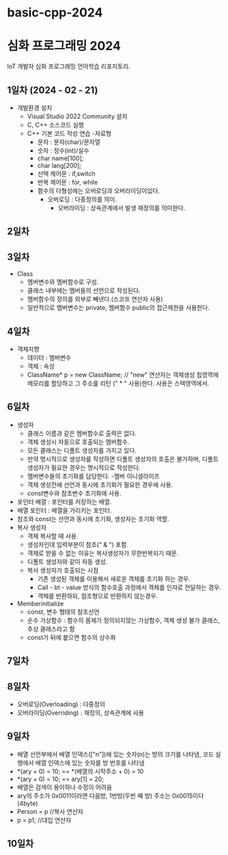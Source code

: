 # basic-cpp-2024
# 심화 프로그래밍 2024
IoT 개발자 심화 프로그래밍 언어학습 리포지토리.

## 1일차 (2024 - 02 - 21)
- 개발환경 설치
	- Visual Studio 2022 Community 설치
	- C, C++ 소스코드 실행
   	- C++ 기본 코드 작성 연습 
	-자료형
  		- 문자 : 문자(char)/문자열
  	 	- 숫자 : 정수(int)/실수
   	 	- char name[100];
   	  	- char lang[200];
   	  - 선택 제어문 : if,switch
   	  - 반복 제어문 : for, while
   	  - 함수의 다형성에는 오버로딩과 오버라이딩이있다.
   	  	- 오버로딩 : 다중정의를 의미.
   	    	- 오버라이딩 : 상속관계에서 발생 재정의를 의미한다.
 
   	   
## 2일차 

## 3일차
- Class
	- 멤버변수와 멤버함수로 구성.
   	- 클래스 내부에는 멤버들의 선언으로 작성된다.
   	- 멤버함수의 정의를 외부로 빼낸다.(스코프 연산자 사용)
	- 일반적으로 멤버변수는 private,  멤버함수 public의 접근제한을 사용한다.
## 4일차
- 객체지향
	- 데이터 : 멤버변수
 	- 객체 : 속성
	- ClassName* p = new ClassName; // "new" 연산자는 객체생성 힙영역에 메모리를 할당하고 그 주소를  리턴 (" * " 사용)한다. 
	  사용은 스택영역에서.
## 6일차
- 생성자
  	- 클래스 이름과 같은 멤버함수로 출력은 없다.
  	- 객체 생성시 자동으로 호출되는 멤버함수.
  	- 모든 클래스는 디폴트 생성자를 가지고 있다.
  	- 만약 명시적으로 생성자를 작성하면 디폴트 생성자의 호출은 불가하며, 디폴트 생성자가 필요한 경우는 명시적으로 작성한다.
  	- 멤버변수들의 초기화를 담당한다.
  -멤버 이니셜라이즈
	- 객체 생성전에 선언과 동시에 초기화가 필요한 경우에 사용.
	- const변수와 참조변수 초기화에 사용.
 - 포인터 배열 : 포인터를 저장하는 배열.
 - 배열 포인터 : 배열을 가리키는 포인터.
 - 참조와 const는 선언과 동시에 초기화, 생성자는 초기화 역할.
 - 복사 생성자
	- 객체 복사할 때 사용.
   	- 생성자인데 입력부분이 참조(" & ") 포함.
   	- 객체로 받을 수 없는 이유는 복사생성자가 무한반복되기 때문.
   	- 디폴트 생성자와 같이 자동 생성.
   	- 복사 생성자가 호출되는 시점
   		- 기존 생성된 객체를 이용해서 새로운 객체를 초기화 하는 경우.
   	   	- Call - bt - value 방식의 함수호출 과정에서 객체를 인자로 전달하는 경우.
   	   	- 객체를 반환하되, 참조형으로 반환하지 않는경우.
 - Memberinitialize
   	- const, 변수 형태의 참조선언
   	- 순수 가상함수 : 함수의 몸체가 정의되지않는  가상함수, 객체 생성 불가 클래스, 추상 클래스라고 함
   	- const가 뒤에 붙으면 함수의 상수화

## 7일차 

## 8일차 
- 오버로딩(Overloading) : 다중정의
- 오버라이딩(Overriding) : 재정의, 상속관계에 사용

## 9일차 
- 배열 선언부에서 배열 인덱스(["n"])에 있는 숫자(n)는 방의 크기를 나타냄, 코드 실행에서 배열 인덱스에 있는 숫자를 방 번호를 나타냄
- *(ary + 0) = 10; == *(배열의 시작주소 + 0) = 10
- *(ary + 0) = 10; == ary[1] = 20;
- 배열은 검색이 용이하나 수정이 어려움
- ary의 주소가 0x0011이라면 다음방, 1번방(두번 째 방) 주소는 0x0015이다(4byte)
- Person = p //복사 연산자
- p = p1; //대입 연산자
## 10일차 

 
 
 
